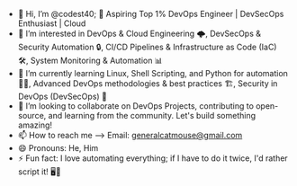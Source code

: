 - 👋 Hi, I’m @codest40; 🚀 Aspiring Top 1% DevOps Engineer | DevSecOps Enthusiast | Cloud 
- 👀 I’m interested in DevOps & Cloud Engineering 🌩️, DevSecOps & Security Automation 🔒, CI/CD Pipelines & Infrastructure as Code (IaC) 🛠️, System Monitoring & Automation 📊
- 🌱 I’m currently learning Linux, Shell Scripting, and Python for automation 🐧🐍, Advanced DevOps methodologies & best practices 🏗️, Security in DevOps (DevSecOps) 🔐
- 💞️ I’m looking to collaborate on DevOps Projects, contributing to open-source, and learning from the community. Let's build something amazing!
- 📫 How to reach me -->  Email: generalcatmouse@gmail.com
- 😄 Pronouns: He, Him
- ⚡ Fun fact: I love automating everything; if I have to do it twice, I'd rather script it! 🖥️🚀

<!---
codest40/codest40 is a ✨ special ✨ repository because its `README.md` (this file) appears on your GitHub profile.
You can click the Preview link to take a look at your changes.
--->
